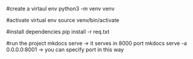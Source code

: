 #create a virtaul env
python3 -m venv venv

#activate virtual env
source venv/bin/activate

#install dependencies
pip install -r req.txt


#run the project
mkdocs serve     -> it serves in 8000 port
mkdocs serve -a 0.0.0.0:8001    -> you can specify port in this way

